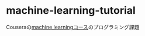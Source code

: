 # machine-learning-tutorial
Couseraの[machine learningコース](https://www.coursera.org/learn/machine-learning/home/welcome)のプログラミング課題
